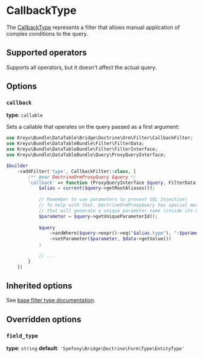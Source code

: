# CallbackType

The [CallbackType](https://github.com/Kreyu/data-table-bundle/blob/main/src/Filter/Type/CallbackType.php) represents a filter 
that allows manual application of complex conditions to the query. 

## Supported operators

Supports all operators, but it doesn't affect the actual query.

## Options

### `callback`

**type**: `callable`

Sets a callable that operates on the query passed as a first argument:

```php
use Kreyu\Bundle\DataTable\Bridge\Doctrine\Orm\Filter\CallbackFilter;
use Kreyu\Bundle\DataTableBundle\Filter\FilterData;
use Kreyu\Bundle\DataTableBundle\Filter\FilterInterface;
use Kreyu\Bundle\DataTableBundle\Query\ProxyQueryInterface;

$builder
    ->addFilter('type', CallbackFilter::class, [
        /** @var DoctrineOrmProxyQuery $query */
        'callback' => function (ProxyQueryInterface $query, FilterData $data, FilterInterface $filter): void {
            $alias = current($query->getRootAliases());
            
            // Remember to use parameters to prevent SQL Injection!
            // To help with that, DoctrineOrmProxyQuery has special method "getUniqueParameterId",
            // that will generate a unique parameter name (inside its query context), handy!
            $parameter = $query->getUniqueParameterId(); 
            
            $query
                ->andWhere($query->expr()->eq("$alias.type"), ":$parameter")
                ->setParameter($parameter, $data->getValue())
            ;
            
            // ...
        } 
    ])
```

## Inherited options

See [base filter type documentation](https://github.com/Kreyu/data-table-bundle/blob/main/docs/filter/types/filter.md).

## Overridden options

### `field_type`

**type**: `string` **default**: `'Symfony\Bridge\Doctrine\Form\Type\EntityType'`
